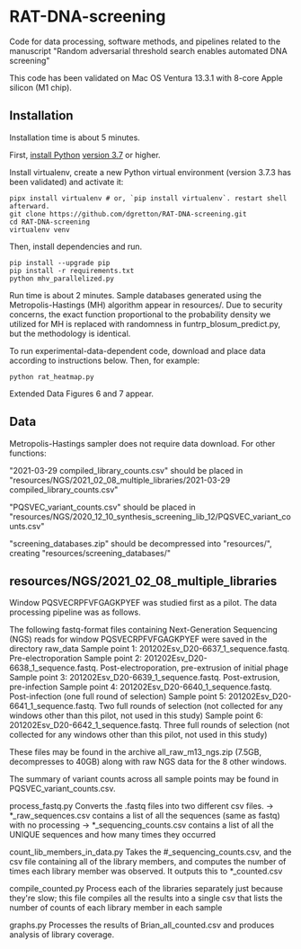 # RAT-DNA-screening
Code for data processing, software methods, and pipelines related to the manuscript 
"Random adversarial threshold search enables automated DNA screening"

This code has been validated on Mac OS Ventura 13.3.1 with 8-core Apple silicon (M1 chip).

## Installation
Installation time is about 5 minutes.

First, [install Python](https://www.python.org/about/gettingstarted/)
[version 3.7](https://www.python.org/downloads/release/python-373/) or higher.

Install virtualenv, create a new Python virtual environment (version 3.7.3 has been
validated) and activate it:

```
pipx install virtualenv # or, `pip install virtualenv`. restart shell afterward.
git clone https://github.com/dgretton/RAT-DNA-screening.git
cd RAT-DNA-screening
virtualenv venv
```

Then, install dependencies and run.

```
pip install --upgrade pip
pip install -r requirements.txt
python mhv_parallelized.py
```

Run time is about 2 minutes. Sample databases generated using the Metropolis-Hastings
(MH) algorithm appear in resources/. Due to security concerns, the exact function
proportional to the probability density we utilized for MH is replaced with randomness
in funtrp_blosum_predict.py, but the methodology is identical.

To run experimental-data-dependent code, download and place data according to instructions
below. Then, for example:

```
python rat_heatmap.py
```

Extended Data Figures 6 and 7 appear.

## Data
Metropolis-Hastings sampler does not require data download. For other functions:

"2021-03-29 compiled_library_counts.csv" should be placed in 
"resources/NGS/2021_02_08_multiple_libraries/2021-03-29 compiled_library_counts.csv"

"PQSVEC_variant_counts.csv" should be placed in
"resources/NGS/2020_12_10_synthesis_screening_lib_12/PQSVEC_variant_counts.csv"

"screening_databases.zip" should be decompressed into "resources/", creating
"resources/screening_databases/"

## resources/NGS/2021_02_08_multiple_libraries
Window PQSVECRPFVFGAGKPYEF was studied first as a pilot. The data processing pipeline
was as follows.

The following fastq-format files containing Next-Generation Sequencing (NGS) reads for
window PQSVECRPFVFGAGKPYEF were saved in the directory raw_data
Sample point 1: 201202Esv_D20-6637_1_sequence.fastq. Pre-electroporation
Sample point 2: 201202Esv_D20-6638_1_sequence.fastq. Post-electroporation, pre-extrusion
of initial phage
Sample point 3: 201202Esv_D20-6639_1_sequence.fastq. Post-extrusion, pre-infection
Sample point 4: 201202Esv_D20-6640_1_sequence.fastq. Post-infection (one full round of
selection)
Sample point 5: 201202Esv_D20-6641_1_sequence.fastq. Two full rounds of selection (not
collected for any windows other than this pilot, not used in this study)
Sample point 6: 201202Esv_D20-6642_1_sequence.fastq. Three full rounds of selection (not
collected for any windows other than this pilot, not used in this study)

These files may be found in the archive all_raw_m13_ngs.zip (7.5GB, decompresses to 40GB)
along with raw NGS data for the 8 other windows.

The summary of variant counts across all sample points may be found in
PQSVEC_variant_counts.csv.

process_fastq.py
Converts the .fastq files into two different csv files.
-> *_raw_sequences.csv contains a list of all the sequences (same as fastq) with no
processing
-> *_sequencing_counts.csv contains a list of all the UNIQUE sequences and how many times
they occurred

count_lib_members_in_data.py
Takes the #_sequencing_counts.csv, and the csv file containing all of the library members,
and computes the number of times each library member was observed. It outputs this to
*_counted.csv

compile_counted.py
Process each of the libraries separately just because they're slow; this file compiles
all the results into a single csv that lists the number of counts of each library member
in each sample

graphs.py
Processes the results of Brian_all_counted.csv and produces analysis of library coverage.